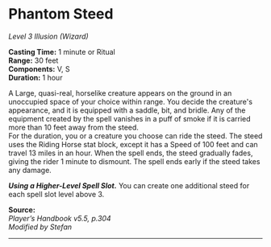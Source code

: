 # Phantom Steed
*Level 3 Illusion (Wizard)*

**Casting Time:** 1 minute or Ritual  
**Range:** 30 feet  
**Components:** V, S  
**Duration:** 1 hour  

A Large, quasi-real, horselike creature appears on the ground in an unoccupied space of your choice within range. You decide the creature's appearance, and it is equipped with a saddle, bit, and bridle. Any of the equipment created by the spell vanishes in a puff of smoke if it is carried more than 10 feet away from the steed.  
For the duration, you or a creature you choose can ride the steed. The steed uses the Riding Horse stat block, except it has a Speed of 100 feet and can travel 13 miles in an hour. When the spell ends, the steed gradually fades, giving the rider 1 minute to dismount. The spell ends early if the steed takes any damage.

***Using a Higher-Level Spell Slot.*** You can create one additional steed for each spell slot level above 3.

**Source:**  
*Player’s Handbook v5.5, p.304*  
*Modified by Stefan*  


---
